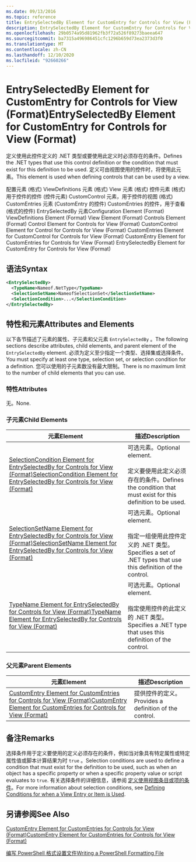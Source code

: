 ```yaml
---
ms.date: 09/13/2016
ms.topic: reference
title: EntrySelectedBy Element for CustomEntry for Controls for View (Format)
description: EntrySelectedBy Element for CustomEntry for Controls for View (Format)
ms.openlocfilehash: 29b0574a95d81962fb3f72a526f89273baeea647
ms.sourcegitcommit: ba7315a496986451cfc1296b659d73ea2373d3f0
ms.translationtype: MT
ms.contentlocale: zh-CN
ms.lasthandoff: 12/10/2020
ms.locfileid: "92660266"
---
```

# <a name="entryselectedby-element-for-customentry-for-controls-for-view-format"></a><span data-ttu-id="327b2-103">EntrySelectedBy Element for CustomEntry for Controls for View (Format)</span><span class="sxs-lookup"><span data-stu-id="327b2-103">EntrySelectedBy Element for CustomEntry for Controls for View (Format)</span></span>

<span data-ttu-id="327b2-104">定义使用此控件定义的 .NET 类型或要使用此定义时必须存在的条件。</span><span class="sxs-lookup"><span data-stu-id="327b2-104">Defines the .NET types that use this control definition or the condition that must exist for this definition to be used.</span></span> <span data-ttu-id="327b2-105">定义可由视图使用的控件时，将使用此元素。</span><span class="sxs-lookup"><span data-stu-id="327b2-105">This element is used when defining controls that can be used by a view.</span></span>

<span data-ttu-id="327b2-106">配置元素 (格式) ViewDefinitions 元素 (格式) View 元素 (格式) 控件元素 (格式) 用于控件的控件 (控件元素) CustomControl 元素，用于控件的视图 (格式) CustomEntries 元素 (CustomEntry 的控件) CustomEntries 的控件，用于查看 (格式的控件) EntrySelectedBy 元素</span><span class="sxs-lookup"><span data-stu-id="327b2-106">Configuration Element (Format) ViewDefinitions Element (Format) View Element (Format) Controls Element (Format) Control Element for Controls for View (Format) CustomControl Element for Control for Controls for View (Format) CustomEntries Element for CustomControl for Controls for View (Format) CustomEntry Element for CustomEntries for Controls for View (Format) EntrySelectedBy Element for CustomEntry for Controls for View (Format)</span></span>

## <a name="syntax"></a><span data-ttu-id="327b2-107">语法</span><span class="sxs-lookup"><span data-stu-id="327b2-107">Syntax</span></span>

```xml
<EntrySelectedBy>
  <TypeName>Nameof.NetType</TypeName>
  <SelectionSetName>NameofSelectionSet</SelectionSetName>
  <SelectionCondition>...</SelectionCondition>
</EntrySelectedBy>
```

## <a name="attributes-and-elements"></a><span data-ttu-id="327b2-108">特性和元素</span><span class="sxs-lookup"><span data-stu-id="327b2-108">Attributes and Elements</span></span>

<span data-ttu-id="327b2-109">以下各节描述了元素的属性、子元素和父元素 `EntrySelectedBy` 。</span><span class="sxs-lookup"><span data-stu-id="327b2-109">The following sections describe attributes, child elements, and parent element of the `EntrySelectedBy` element.</span></span> <span data-ttu-id="327b2-110">必须为定义至少指定一个类型、选择集或选择条件。</span><span class="sxs-lookup"><span data-stu-id="327b2-110">You must specify at least one type, selection set, or selection condition for a definition.</span></span> <span data-ttu-id="327b2-111">您可以使用的子元素数没有最大限制。</span><span class="sxs-lookup"><span data-stu-id="327b2-111">There is no maximum limit to the number of child elements that you can use.</span></span>

### <a name="attributes"></a><span data-ttu-id="327b2-112">特性</span><span class="sxs-lookup"><span data-stu-id="327b2-112">Attributes</span></span>

<span data-ttu-id="327b2-113">无。</span><span class="sxs-lookup"><span data-stu-id="327b2-113">None.</span></span>

### <a name="child-elements"></a><span data-ttu-id="327b2-114">子元素</span><span class="sxs-lookup"><span data-stu-id="327b2-114">Child Elements</span></span>

|<span data-ttu-id="327b2-115">元素</span><span class="sxs-lookup"><span data-stu-id="327b2-115">Element</span></span>|<span data-ttu-id="327b2-116">描述</span><span class="sxs-lookup"><span data-stu-id="327b2-116">Description</span></span>|
|-------------|-----------------|
|[<span data-ttu-id="327b2-117">SelectionCondition Element for EntrySelectedBy for Controls for View (Format)</span><span class="sxs-lookup"><span data-stu-id="327b2-117">SelectionCondition Element for EntrySelectedBy for Controls for View (Format)</span></span>](./selectioncondition-element-for-entryselectedby-for-controls-for-view-format.md)|<span data-ttu-id="327b2-118">可选元素。</span><span class="sxs-lookup"><span data-stu-id="327b2-118">Optional element.</span></span><br /><br /> <span data-ttu-id="327b2-119">定义要使用此定义必须存在的条件。</span><span class="sxs-lookup"><span data-stu-id="327b2-119">Defines the condition that must exist for this definition to be used.</span></span>|
|[<span data-ttu-id="327b2-120">SelectionSetName Element for EntrySelectedBy for Controls for View (Format)</span><span class="sxs-lookup"><span data-stu-id="327b2-120">SelectionSetName Element for EntrySelectedBy for Controls for View (Format)</span></span>](./selectionsetname-element-for-entryselectedby-for-controls-for-view-format.md)|<span data-ttu-id="327b2-121">可选元素。</span><span class="sxs-lookup"><span data-stu-id="327b2-121">Optional element.</span></span><br /><br /> <span data-ttu-id="327b2-122">指定一组使用此控件定义的 .NET 类型。</span><span class="sxs-lookup"><span data-stu-id="327b2-122">Specifies a set of .NET types that use this definition of the control.</span></span>|
|[<span data-ttu-id="327b2-123">TypeName Element for EntrySelectedBy for Controls for View (Format)</span><span class="sxs-lookup"><span data-stu-id="327b2-123">TypeName Element for EntrySelectedBy for Controls for View (Format)</span></span>](./typename-element-for-entryselectedby-for-controls-for-view-format.md)|<span data-ttu-id="327b2-124">可选元素。</span><span class="sxs-lookup"><span data-stu-id="327b2-124">Optional element.</span></span><br /><br /> <span data-ttu-id="327b2-125">指定使用控件的此定义的 .NET 类型。</span><span class="sxs-lookup"><span data-stu-id="327b2-125">Specifies a .NET type that uses this definition of the control.</span></span>|

### <a name="parent-elements"></a><span data-ttu-id="327b2-126">父元素</span><span class="sxs-lookup"><span data-stu-id="327b2-126">Parent Elements</span></span>

|<span data-ttu-id="327b2-127">元素</span><span class="sxs-lookup"><span data-stu-id="327b2-127">Element</span></span>|<span data-ttu-id="327b2-128">描述</span><span class="sxs-lookup"><span data-stu-id="327b2-128">Description</span></span>|
|-------------|-----------------|
|[<span data-ttu-id="327b2-129">CustomEntry Element for CustomEntries for Controls for View (Format)</span><span class="sxs-lookup"><span data-stu-id="327b2-129">CustomEntry Element for CustomEntries for Controls for View (Format)</span></span>](./customentry-element-for-customentries-for-controls-for-view-format.md)|<span data-ttu-id="327b2-130">提供控件的定义。</span><span class="sxs-lookup"><span data-stu-id="327b2-130">Provides a definition of the control.</span></span>|

## <a name="remarks"></a><span data-ttu-id="327b2-131">备注</span><span class="sxs-lookup"><span data-stu-id="327b2-131">Remarks</span></span>

<span data-ttu-id="327b2-132">选择条件用于定义要使用的定义必须存在的条件，例如当对象具有特定属性或特定属性值或脚本计算结果为时 `true` 。</span><span class="sxs-lookup"><span data-stu-id="327b2-132">Selection conditions are used to define a condition that must exist for the definition to be used, such as when an object has a specific property or when a specific property value or script evaluates to `true`.</span></span> <span data-ttu-id="327b2-133">有关选择条件的详细信息，请参阅 [定义使用视图条目或项的条件](./defining-conditions-for-displaying-data.md)。</span><span class="sxs-lookup"><span data-stu-id="327b2-133">For more information about selection conditions, see [Defining Conditions for when a View Entry or Item is Used](./defining-conditions-for-displaying-data.md).</span></span>

## <a name="see-also"></a><span data-ttu-id="327b2-134">另请参阅</span><span class="sxs-lookup"><span data-stu-id="327b2-134">See Also</span></span>

[<span data-ttu-id="327b2-135">CustomEntry Element for CustomEntries for Controls for View (Format)</span><span class="sxs-lookup"><span data-stu-id="327b2-135">CustomEntry Element for CustomEntries for Controls for View (Format)</span></span>](./customentry-element-for-customentries-for-controls-for-view-format.md)

[<span data-ttu-id="327b2-136">编写 PowerShell 格式设置文件</span><span class="sxs-lookup"><span data-stu-id="327b2-136">Writing a PowerShell Formatting File</span></span>](./writing-a-powershell-formatting-file.md)
